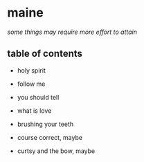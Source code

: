 # maine

<!-- branch name: homophone ->

<!-- # one thru eight, maybe -->

<!-- # eight days a week -->

_some things may require more effort to attain_

## table of contents

- holy spirit

- follow me

- you should tell

- what is love

<!-- what a beautiful moment, existence, and life  -->

<!-- - focus on thyself -->

- brushing your teeth

- course correct, maybe

- curtsy and the bow, maybe

<!-- - it's the sway -->
